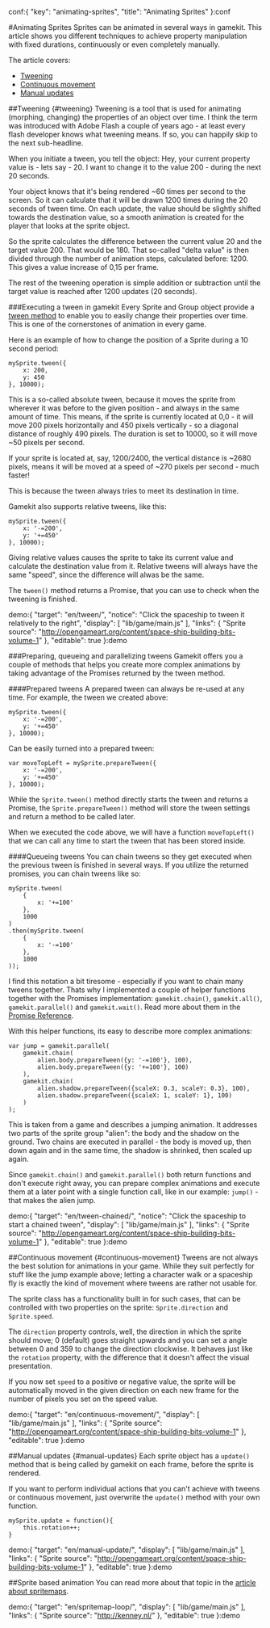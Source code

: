 conf:{
    "key": "animating-sprites",
    "title": "Animating Sprites"
}:conf

#Animating Sprites
Sprites can be animated in several ways in gamekit. This article shows you different techniques to
achieve property manipulation with fixed durations, continuously or even completely manually.

The article covers:

- [Tweening](#tweening)
- [Continuous movement](#continuous-movement)
- [Manual updates](#manual-updates)



##Tweening {#tweening}
Tweening is a tool that is used for animating (morphing, changing) the properties of an object
over time. I think the term was introduced with Adobe Flash a couple of years ago - at least every
flash developer knows what tweening means. If so, you can happily skip to the next sub-headline.

When you initiate a tween, you tell the object: Hey, your current property value is - lets say - 20.
I want to change it to the value 200 - during the next 20 seconds.

Your object knows that it's being rendered ~60 times per second to the screen. So it can calculate
that it will be drawn 1200 times during the 20 seconds of tween time. On each update, the value
should be slightly shifted towards the destination value, so a smooth animation is created for the
player that looks at the sprite object.

So the sprite calculates the difference between the current value 20 and the target value 200.
That would be 180. That so-called "delta value" is then divided through the number of animation steps,
calculated before: 1200. This gives a value increase of 0,15 per frame.

The rest of the tweening operation is simple addition or subtraction until the target value is reached
after 1200 updates (20 seconds).

###Executing a tween in gamekit
Every Sprite and Group object provide a [tween method](../reference/gamekit-Sprite#method-tween) to enable
you to easily change their properties over time. This is one of the cornerstones of animation in every
game.

Here is an example of how to change the position of a Sprite during a 10 second period:

    mySprite.tween({
        x: 200,
        y: 450
    }, 10000);

This is a so-called absolute tween, because it moves the sprite from wherever it was before to the
given position - and always in the same amount of time. This means, if the sprite is currently located
at 0,0 - it will move 200 pixels horizontally and 450 pixels vertically - so a diagonal distance of
roughly 490 pixels. The duration is set to 10000, so it will move ~50 pixels per second.

If your sprite is located at, say, 1200/2400, the vertical distance is ~2680 pixels, means it will
be moved at a speed of ~270 pixels per second - much faster!

This is because the tween always tries to meet its destination in time.

Gamekit also supports relative tweens, like this:

    mySprite.tween({
        x: '-=200',
        y: '+=450'
    }, 10000);

Giving relative values causes the sprite to take its current value and calculate the destination value
from it. Relative tweens will always have the same "speed", since the difference will alwas be the same.

The `tween()` method returns a Promise, that you can use to check when the tweening is finished.

demo:{
    "target": "en/tween/",
    "notice": "Click the spaceship to tween it relatively to the right",
    "display": [
        "lib/game/main.js"
    ],
    "links": {
        "Sprite source": "http://opengameart.org/content/space-ship-building-bits-volume-1"
    },
    "editable": true
}:demo

###Preparing, queueing and parallelizing tweens
Gamekit offers you a couple of methods that helps you create more complex animations by taking advantage
of the Promises returned by the tween method.

####Prepared tweens
A prepared tween can always be re-used at any time. For example, the tween we created above:

    mySprite.tween({
        x: '-=200',
        y: '+=450'
    }, 10000);

Can be easily turned into a prepared tween:

    var moveTopLeft = mySprite.prepareTween({
        x: '-=200',
        y: '+=450'
    }, 10000);

While the `Sprite.tween()` method directly starts the tween and returns a Promise, the `Sprite.prepareTween()`
method will store the tween settings and return a method to be called later.

When we executed the code above, we will have a function `moveTopLeft()` that we can call any time
to start the tween that has been stored inside.


####Queueing tweens
You can chain tweens so they get executed when the previous tween is finished in several ways.
If you utilize the returned promises, you can chain tweens like so:

    mySprite.tween(
        {
            x: '+=100'
        },
        1000
    )
    .then(mySprite.tween(
        {
            x: '-=100'
        },
        1000
    ));

I find this notation a bit tiresome - especially if you want to chain many tweens together.
Thats why I implemented a couple of helper functions together with the Promises implementation:
`gamekit.chain()`, `gamekit.all()`, `gamekit.parallel()` and `gamekit.wait()`. Read more about
them in the [Promise Reference](../reference/gamekit-Promise#static-methods).

With this helper functions, its easy to describe more complex animations:

    var jump = gamekit.parallel(
        gamekit.chain(
            alien.body.prepareTween({y: '-=100'}, 100),
            alien.body.prepareTween({y: '+=100'}, 100)
        ),
        gamekit.chain(
            alien.shadow.prepareTween({scaleX: 0.3, scaleY: 0.3}, 100),
            alien.shadow.prepareTween({scaleX: 1, scaleY: 1}, 100)
        )
    );

This is taken from a game and describes a jumping animation. It addresses two parts
of the sprite group "alien": the body and the shadow on the ground. Two chains are
executed in parallel - the body is moved up, then down again and in the same time, the
shadow is shrinked, then scaled up again.

Since `gamekit.chain()` and `gamekit.parallel()` both return functions and don't execute
right away, you can prepare complex animations and execute them at a later point with a
single function call, like in our example: `jump()` - that makes the alien jump.

demo:{
    "target": "en/tween-chained/",
    "notice": "Click the spaceship to start a chained tween",
    "display": [
        "lib/game/main.js"
    ],
    "links": {
        "Sprite source": "http://opengameart.org/content/space-ship-building-bits-volume-1"
    },
    "editable": true
}:demo


##Continuous movement {#continuous-movement}
Tweens are not always the best solution for animations in your game. While they suit perfectly
for stuff like the jump example above; letting a character walk or a spaceship fly is exactly the
kind of movement where tweens are rather not usable for.

The sprite class has a functionality built in for such cases, that can be controlled with two
properties on the sprite: `Sprite.direction` and `Sprite.speed`.

The `direction` property controls, well, the direction in which the sprite should move; 0 (default)
goes straight upwards and you can set a angle between 0 and 359 to change the direction clockwise.
It behaves just like the `rotation` property, with the difference that it doesn't affect the visual
presentation.

If you now set `speed` to a positive or negative value, the sprite will be automatically moved in the
 given direction on each new frame for the number of pixels you set on the speed value.

demo:{
     "target": "en/continuous-movement/",
     "display": [
         "lib/game/main.js"
     ],
     "links": {
         "Sprite source": "http://opengameart.org/content/space-ship-building-bits-volume-1"
     },
     "editable": true
}:demo


##Manual updates {#manual-updates}
Each sprite object has a `update()` method that is being called by gamekit on each frame, before
the sprite is rendered.

If you want to perform individual actions that you can't achieve with tweens or continuous movement,
just overwrite the `update()` method with your own function.

    mySprite.update = function(){
        this.rotation++;
    }


demo:{
     "target": "en/manual-update/",
     "display": [
         "lib/game/main.js"
     ],
     "links": {
         "Sprite source": "http://opengameart.org/content/space-ship-building-bits-volume-1"
     },
     "editable": true
}:demo


##Sprite based animation
You can read more about that topic in the [article about spritemaps](spritemaps#animations).

demo:{
    "target": "en/spritemap-loop/",
    "display": [
        "lib/game/main.js"
    ],
    "links": {
        "Sprite source": "http://kenney.nl/"
    },
    "editable": true
}:demo
